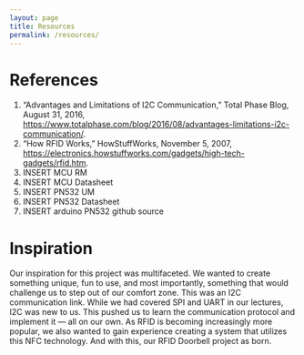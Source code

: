```yaml
---
layout: page
title: Resources
permalink: /resources/
---
```


# References
1. “Advantages and Limitations of I2C Communication,” Total Phase Blog, August 31, 2016, https://www.totalphase.com/blog/2016/08/advantages-limitations-i2c-communication/.
2. “How RFID Works,” HowStuffWorks, November 5, 2007, https://electronics.howstuffworks.com/gadgets/high-tech-gadgets/rfid.htm.
3. INSERT MCU RM
4. INSERT MCU Datasheet
5. INSERT PN532 UM
6. INSERT PN532 Datasheet
7. INSERT arduino PN532 github source


# Inspiration
Our inspiration for this project was multifaceted. We wanted to create something unique, fun to use, and most importantly, something that would challenge us to step out of our comfort zone. This was an I2C communication link. While we had covered SPI and UART in our lectures, I2C was new to us. This pushed us to learn the communication protocol and implement it — all on our own. As RFID is becoming increasingly more popular, we also wanted to gain experience creating a system that utilizes this NFC technology. And with this, our RFID Doorbell project as born.
